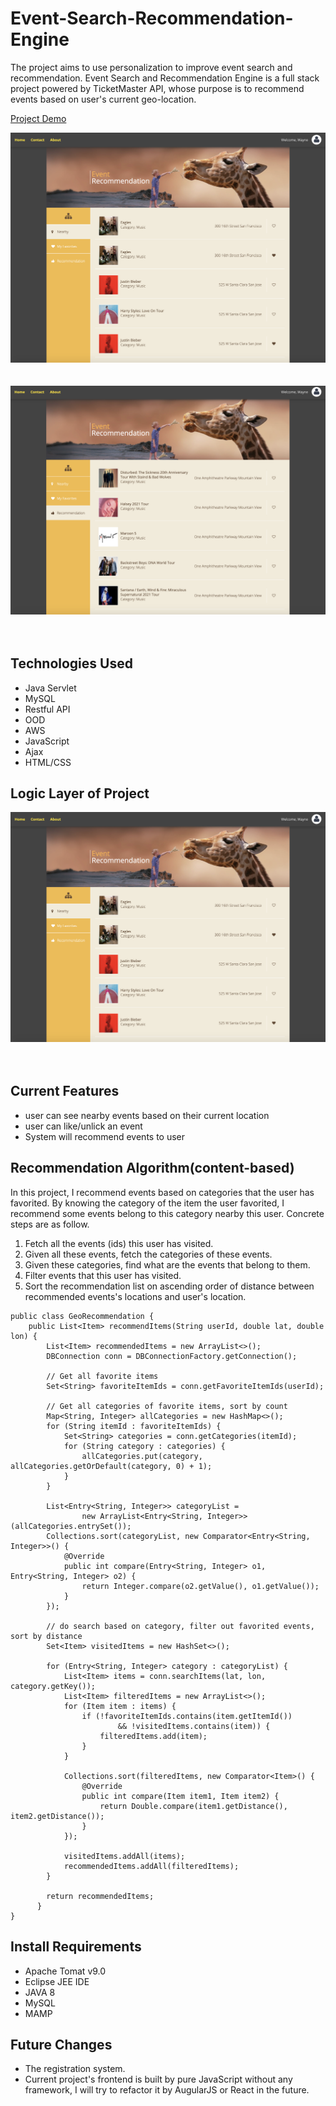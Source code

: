 # Event-Search-Recommendation-Engine
The project aims to use personalization to improve event search and recommendation. Event Search and Recommendation Engine is a full stack project powered by 
TicketMaster API, whose purpose is to recommend events based on user's current geo-location. 

[Project Demo](http://ec2-54-151-66-104.us-west-1.compute.amazonaws.com/Jupiter/)<br/>

![main page](/images/image1.png)<br/><br/><br/>
![main page](/images/image2.png)<br/><br/><br/>

## Technologies Used
- Java Servlet
- MySQL
- Restful API
- OOD
- AWS
- JavaScript
- Ajax
- HTML/CSS

## Logic Layer of Project
![Logic Layer](/images/image1.png)<br/><br/><br/>

## Current Features
- user can see nearby events based on their current location
- user can like/unlick an event
- System will recommend events to user

## Recommendation Algorithm(content-based)
In this project, I recommend events based on categories that the user has favorited. By knowing the category of the item the user favorited, 
I recommend some events belong to this category nearby this user. Concrete steps are as follow.

1. Fetch all the events (ids) this user has visited.
2. Given all these events, fetch the categories of these events.
3. Given these categories, find what are the events that belong to them.
4. Filter events that this user has visited.
5. Sort the recommendation list on ascending order of distance between recommended events's locations and user's location.

```
public class GeoRecommendation {
	public List<Item> recommendItems(String userId, double lat, double lon) {
		List<Item> recommendedItems = new ArrayList<>();
		DBConnection conn = DBConnectionFactory.getConnection();
		
		// Get all favorite items
		Set<String> favoriteItemIds = conn.getFavoriteItemIds(userId);

		// Get all categories of favorite items, sort by count
		Map<String, Integer> allCategories = new HashMap<>();
		for (String itemId : favoriteItemIds) {
			Set<String> categories = conn.getCategories(itemId);
			for (String category : categories) {
				allCategories.put(category, allCategories.getOrDefault(category, 0) + 1);
			}
		}
		
		List<Entry<String, Integer>> categoryList =
				new ArrayList<Entry<String, Integer>>(allCategories.entrySet());
		Collections.sort(categoryList, new Comparator<Entry<String, Integer>>() {
			@Override
			public int compare(Entry<String, Integer> o1, Entry<String, Integer> o2) {
				return Integer.compare(o2.getValue(), o1.getValue());
			}
		});

		// do search based on category, filter out favorited events, sort by distance
		Set<Item> visitedItems = new HashSet<>();
		
		for (Entry<String, Integer> category : categoryList) {
			List<Item> items = conn.searchItems(lat, lon, category.getKey());
			List<Item> filteredItems = new ArrayList<>();
			for (Item item : items) {
				if (!favoriteItemIds.contains(item.getItemId())
						&& !visitedItems.contains(item)) {
					filteredItems.add(item);
				}
			}
			
			Collections.sort(filteredItems, new Comparator<Item>() {
				@Override
				public int compare(Item item1, Item item2) {
					return Double.compare(item1.getDistance(), item2.getDistance());
				}
			});
			
			visitedItems.addAll(items);
			recommendedItems.addAll(filteredItems);
		}
		
		return recommendedItems;
	  }
}
```

## Install Requirements
- Apache Tomat v9.0
- Eclipse JEE IDE
- JAVA 8
- MySQL
- MAMP

## Future Changes
- The registration system.
- Current project's frontend is built by pure JavaScript without any framework, I will try to refactor it by AugularJS or React in the future.
